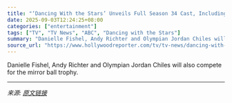 ```yaml
---
title: "‘Dancing With the Stars’ Unveils Full Season 34 Cast, Including Hilaria Baldwin, Corey Feldman"
date: 2025-09-03T12:24:25+08:00
categories: ["entertainment"]
tags: ["TV", "TV News", "ABC", "Dancing with the Stars"]
summary: "Danielle Fishel, Andy Richter and Olympian Jordan Chiles will also compete for the mirror ball trophy."
source_url: "https://www.hollywoodreporter.com/tv/tv-news/dancing-with-the-stars-season-34-full-cast-1236359727/"
---
```


Danielle Fishel, Andy Richter and Olympian Jordan Chiles will also compete for the mirror ball trophy.

---

*来源: [原文链接](https://www.hollywoodreporter.com/tv/tv-news/dancing-with-the-stars-season-34-full-cast-1236359727/)*
